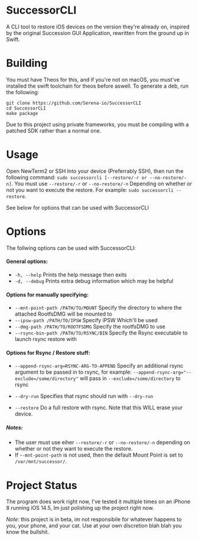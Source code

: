 # SuccessorCLI
A CLI tool to restore iOS devices on the version they're already on, inspired by the original Succession GUI Application, rewritten from the ground up in Swift.
# Building
You must have Theos for this, and if you're not on macOS, you must've installed the swift toolchain for theos before aswell.
To generate a deb, run the following:
```
git clone https://github.com/Serena-io/SuccessorCLI
cd SuccessorCLI
make package
```
Due to this project using private frameworks, you must be compiling with a patched SDK rather than a normal one.
# Usage
Open NewTerm2 or SSH Into your device (Preferrably SSH), then run the following command: `sudo successorcli [--restore/-r or --no-restore/-n]`. You must use `--restore/-r` or `--no-restore/-n` Depending on whether or not you want to execute the restore. For example: `sudo successorcli --restore`.

See below for options that can be used with SuccessorCLI

# Options  
The follwing options can be used with SuccessorCLI:
#### General options:
- `-h, --help` Prints the help message then exits
- `-d, --debug` Prints extra debug information which may be helpful

#### Options for manually specifying:
- `--mnt-point-path /PATH/TO/MOUNT` Specify the directory to where the attached RootfsDMG will be mounted to
- `--ipsw-path /PATH/TO/IPSW` Specify iPSW Which'll be used
- `--dmg-path /PATH/TO/ROOTFSDMG` Specify the rootfsDMG to use
- `--rsync-bin-path /PATH/TO/RSYNC/BIN` Specify the Rsync executable to launch rsync restore with

#### Options for Rsync / Restore stuff:
- `--append-rsync-arg=RSYNC-ARG-TO-APPEND` Specify an additional rsync argument to be passed in to rsync, for example: `--append-rsync-arg="--exclude=/some/directory"` will pass in `--exclude=/some/directory` to rsync 

- `--dry-run` Specifies that rsync should run with `--dry-run`
- `--restore` Do a full restore with rsync. Note that this WILL erase your device.


##### Notes: 
- The user must use eiher `--restore/-r` or `--no-restore/-n` depending on whether or not they want to execute the restore.
- If -`-mnt-point-path` is not used, then the default Mount Point is set to `/var/mnt/successor/`.

# Project Status
The program does work right now, I've tested it multiple times on an iPhone 8 running iOS 14.5, Im just polishing up the project right now.

*Note*: this project is in beta, im not responsibile for whatever happens to you, your phone, and your cat. Use at your own discretion blah blah you know the bullshit.
